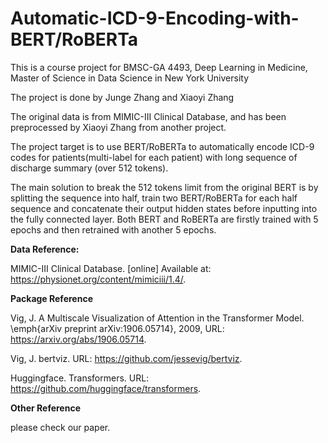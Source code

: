 # Automatic-ICD-9-Encoding-with-BERT/RoBERTa
This is a course project for BMSC-GA 4493, Deep Learning in  Medicine, Master of Science in Data Science in New York University

The project is done by Junge Zhang and Xiaoyi Zhang

The original data is from MIMIC-III Clinical Database, and has been preprocessed by Xiaoyi Zhang from another project.

The project target is to use BERT/RoBERTa to automatically encode ICD-9 codes for patients(multi-label for each patient) with long sequence of discharge summary (over 512 tokens).

The main solution to break the 512 tokens limit from the original BERT is by splitting the sequence into half, train two BERT/RoBERTa for each half sequence and concatenate their output hidden states before inputting into the fully connected layer. Both BERT and RoBERTa are firstly trained with 5 epochs and then retrained with another 5 epochs.

**Data Reference:**

MIMIC-III Clinical Database. [online] Available at: https://physionet.org/content/mimiciii/1.4/.

**Package Reference**

Vig, J. A Multiscale Visualization of Attention in the Transformer Model. \emph{arXiv preprint arXiv:1906.05714}, 2009, URL: https://arxiv.org/abs/1906.05714.

Vig, J. bertviz. URL: https://github.com/jessevig/bertviz.

Huggingface. Transformers. URL: https://github.com/huggingface/transformers.

**Other Reference**

please check our paper.

